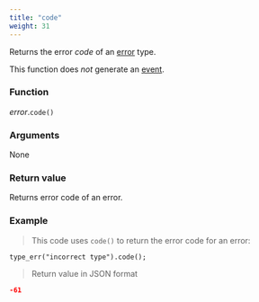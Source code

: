```yaml
---
title: "code"
weight: 31
---
```


Returns the error *code* of an [error](..) type.

This function does *not* generate an [event](../../../overview/events).

### Function

*error*.`code()`

### Arguments

None

### Return value

Returns error code of an error.

### Example

> This code uses `code()` to return the error code for an error:

```thingsdb,json_response
type_err("incorrect type").code();
```

> Return value in JSON format

```json
-61
```
